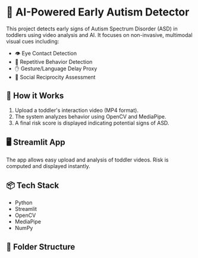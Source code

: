 # 🧠 AI-Powered Early Autism Detector

This project detects early signs of Autism Spectrum Disorder (ASD) in toddlers using video analysis and AI. It focuses on non-invasive, multimodal visual cues including:

- 👁️ Eye Contact Detection
- 🔁 Repetitive Behavior Detection
- ✋ Gesture/Language Delay Proxy
- 🤝 Social Reciprocity Assessment

## 🚀 How it Works
1. Upload a toddler's interaction video (MP4 format).
2. The system analyzes behavior using OpenCV and MediaPipe.
3. A final risk score is displayed indicating potential signs of ASD.

## 🖥️ Streamlit App
The app allows easy upload and analysis of toddler videos. Risk is computed and displayed instantly.

## 📦 Tech Stack
- Python
- Streamlit
- OpenCV
- MediaPipe
- NumPy

## 📂 Folder Structure
